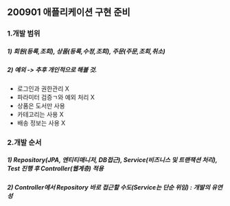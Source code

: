 ## 200901 애플리케이션 구현 준비
### 1.개발 범위 
##### 1) 회원(등록,조회), 상품(등록,수정,조회), 주문(주문,조회,취소)
##### 2) 예외 -> 추후 개인적으로 해볼 것.
* 로그인과 권한관리 X
* 파라미터 검증ㄱ와 예외 처리 X
* 상품은 도서만 사용
* 카테고리는 사용 X
* 배송 정보는 사용 X 
### 2.개발 순서  
##### 1) Repository(JPA, 엔티티매니저, DB접근), Service(비즈니스 및 트랜잭션 처리), Test 진행 후  Controller(웹계층) 적용
##### 2) Controller에서 Repository 바로 접근할 수도(Service는 단순 위임) : 개발의 유연성

